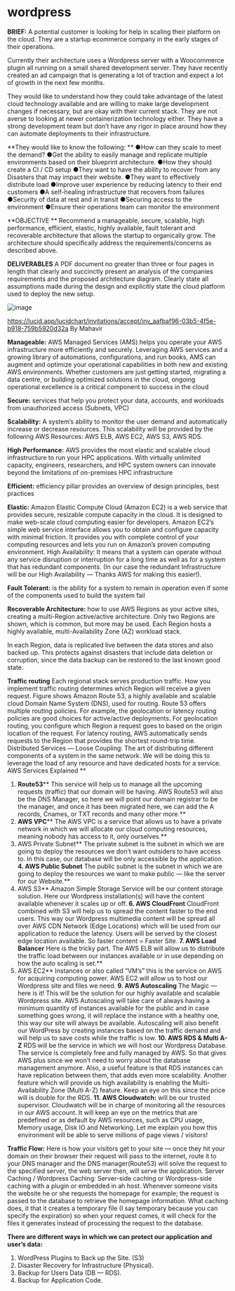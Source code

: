 # wordpress

**BRIEF:**
A potential customer is looking for help in scaling their platform on the cloud. They are a startup ecommerce company in the early stages of their operations. 

Currently their architecture uses a Wordpress server with a Woocommerce plugin all running on a small shared development server. They have recently created an ad campaign that is generating a lot of traction and expect a lot of growth in the next few months. 

They would like to understand how they could take advantage of the latest cloud technology available and are willing to make large development changes if necessary, but are okay with their current stack. They are not averse to looking at newer containerization technology either. They have a strong development team but don’t have any rigor in place around how they can automate deployments to their infrastructure.

**They would like to know the following:
**
●How can they scale to meet the demand?
●Get the ability to easily manage and replicate multiple environments based on their blueprint architecture. 
●How they should create a CI / CD setup
●They want to have the ability to recover from any Disasters that may impact their website.
●They want to effectively distribute load
●Improve user experience by reducing latency to their end customers
●A self-healing infrastructure that recovers from failures
●Security of data at rest and in transit
●Securing access to the environment
●Ensure their operations team can monitor the environment

**OBJECTIVE **
Recommend a manageable, secure, scalable, high performance, efficient, elastic, highly available, fault tolerant and recoverable architecture that allows the startup to organically grow. 
The architecture should specifically address the requirements/concerns as described above. 

**DELIVERABLES** 
A PDF document no greater than three or four pages in length that clearly and succinctly present an analysis of the companies requirements and the proposed architecture diagram. Clearly state all assumptions made during the design and explicitly state the cloud platform used to deploy the new setup.

![image](https://user-images.githubusercontent.com/13980382/130021070-9002e0d2-d855-42a2-918c-b8aad27685fe.png)

https://lucid.app/lucidchart/invitations/accept/inv_aafbaf96-03b5-4f5e-b918-759b5920d32a By Mahavir

**Manageable:** AWS Managed Services (AMS) helps you operate your AWS infrastructure more efficiently and securely. Leveraging AWS services and a growing library of automations, configurations, and run books, AMS can augment and optimize your operational capabilities in both new and existing AWS environments. Whether customers are just getting started, migrating a data centre, or building optimized solutions in the cloud, ongoing operational excellence is a critical component to success in the cloud

**Secure:** services that help you protect your data, accounts, and workloads from unauthorized access (Subnets, VPC)

**Scalability:** A system’s ability to monitor the user demand and automatically increase or decrease resources. This scalability will be provided by the following AWS Resources: AWS ELB, AWS EC2, AWS S3, AWS RDS.

**High Performance:** AWS provides the most elastic and scalable cloud infrastructure to run your HPC applications. With virtually unlimited capacity, engineers, researchers, and HPC system owners can innovate beyond the limitations of on-premises HPC infrastructure

**Efficient:** efficiency pillar provides an overview of design principles, best practices

**Elastic:** Amazon Elastic Compute Cloud (Amazon EC2) is a web service that provides secure, resizable compute capacity in the cloud. It is designed to make web-scale cloud computing easier for developers. Amazon EC2’s simple web service interface allows you to obtain and configure capacity with minimal friction. It provides you with complete control of your computing resources and lets you run on Amazon’s proven computing environment.
High Availability: It means that a system can operate without any service disruption or interruption for a long time as well as for a system that has redundant components. (In our case the redundant Infrastructure will be our High Availability — Thanks AWS for making this easier!).

**Fault Tolerant:** is the ability for a system to remain in operation even if some of the components used to build the system fail

**Recoverable Architecture:** how to use AWS Regions as your active sites, creating a multi-Region active/active architecture. Only two Regions are shown, which is common, but more may be used. Each Region hosts a highly available, multi-Availability Zone (AZ) workload stack. 

In each Region, data is replicated live between the data stores and also backed up. This protects against disasters that include data deletion or corruption, since the data backup can be restored to the last known good state.

**Traffic routing**
Each regional stack serves production traffic. How you implement traffic routing determines which Region will receive a given request. Figure shows Amazon Route 53, a highly available and scalable cloud Domain Name System (DNS), used for routing. Route 53 offers multiple routing policies. For example, the geolocation or latency routing policies are good choices for active/active deployments. For geolocation routing, you configure which Region a request goes to based on the origin location of the request. For latency routing, AWS automatically sends requests to the Region that provides the shortest round-trip time.
Distributed Services — Loose Coupling: The art of distributing different components of a system in the same network. We will be doing this to leverage the load of any resource and have dedicated hosts for a service.
AWS Services Explained
**
1.	**Route53****
This service will help us to manage all the upcoming requests (traffic) that our domain will be having. AWS Route53 will also be the DNS Manager, so here we will point our domain registrar to be the manager, and once it has been migrated here, we can add the A records, Cnames, or TXT records and many other more.**
2.	**AWS VPC****
The AWS VPC is a service that allows us to have a private network in which we will allocate our cloud computing resources, meaning nobody has access to it, only ourselves.**
3.	AWS Private Subnet**
The private subnet is the subnet in which we are going to deploy the resources we don’t want outsiders to have access to. In this case, our database will be only accessible by the application.
**4.	AWS Public Subnet**
The public subnet is the subnet in which we are going to deploy the resources we want to make public — like the server for our Website.**
5.	AWS S3**
Amazon Simple Storage Service will be our content storage solution. Here our Wordpress installation(s) will have the content available whenever it scales up or off.
**6.	AWS CloudFront**
CloudFront combined with S3 will help us to spread the content faster to the end users. This way our Wordpress multimedia content will be spread all over AWS CDN Network (Edge Locations) which will be used from our application to reduce the latency. Users will be served by the closest edge location available. So faster content = Faster Site.
**7.	AWS Load Balancer**
Here is the tricky part. The AWS ELB will allow us to distribute the traffic load between our instances available or in use depending on how the auto scaling is set.**
8.	AWS EC2**
Instances or also called “VM’s” this is the service on AWS for acquiring computing power. AWS EC2 will allow us to host our Wordpress site and files we need.
**9.	AWS Autoscaling**
The Magic — here is it! This will be the solution for our highly available and scalable Wordpress site. AWS Autoscaling will take care of always having a minimum quantity of instances available for the public and in case something goes wrong, it will replace the instance with a healthy one, this way our site will always be available.
Autoscaling will also benefit our WordPress by creating instances based on the traffic demand and will help us to save costs while the traffic is low.
**10.	AWS RDS & Multi A-Z**
RDS will be the service in which we will host our Wordpress Database. The service is completely free and fully managed by AWS. So that gives AWS plus since we won’t need to worry about the database management anymore. Also, a useful feature is that RDS instances can have replication between them, that adds even more scalability. Another feature which will provide us high availability is enabling the Multi-Availability Zone (Multi A-Z) feature. Keep an eye on this since the price will is double for the RDS.
**11.	AWS Cloudwatch:** will be our trusted supervisor. Cloudwatch will be in charge of monitoring all the resources in our AWS account. It will keep an eye on the metrics that are predefined or as default by AWS resources, such as CPU usage, Memory usage, Disk IO and Networking.
Let me explain you how this environment will be able to serve millions of page 
views / visitors!
 
**Traffic Flow:** 
Here is how your visitors get to your site — once they hit your domain on their browser their request will pass to the internet, route it to your DNS manager and the DNS manager(Route53) will solve the request to the specified server, the web server then, will serve the application.
Server Caching / Wordpress Caching: Server-side caching or Wordpress-side caching with a plugin or embedded in ah host. Whenever someone visits the website he or she requests the homepage for example; the request is passed to the database to retrieve the homepage information. What caching does, it that it creates a temporary file (I say temporary because you can specify the expiration) so when your request comes, it will check for the files it generates instead of processing the request to the database.

**There are different ways in which we can protect our application and user’s data:**
1.	WordPress Plugins to Back up the Site. (S3)
2.	Disaster Recovery for Infrastructure (Physical).
3.	Backup for Users Data (DB — RDS).
4.	Backup for Application Code.

